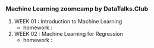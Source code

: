 ### Machine Learning zoomcamp by DataTalks.Club

1. WEEK 01 : Introduction to Machine Learning
    - homework :
2. WEEK 02 : Machine Learning for Regression
    - homework :